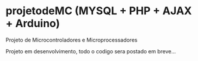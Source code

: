 # projetodeMC (MYSQL + PHP + AJAX + Arduino)
Projeto de Microcontroladores e Microprocessadores

Projeto em desenvolvimento, todo o codigo sera postado em breve...
